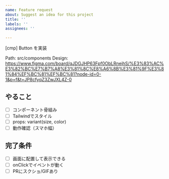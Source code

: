 ```yaml
---
name: Feature request
about: Suggest an idea for this project
title: ''
labels: ''
assignees: ''

---
```


[cmp] Button を実装

Path: src/components
Design: https://www.figma.com/board/qJDGJHP63Fpf0ObLRnejhS/%E3%83%AC%E3%82%BC%E7%B7%A8%E3%81%8C%E8%A6%8B%E3%81%9F%E3%81%84%EF%BC%81%EF%BC%81?node-id=0-1&p=f&t=JP8cfyqZ3ZwJXL4Z-0

## やること
- [ ] コンポーネント骨組み
- [ ] Tailwindでスタイル
- [ ] props: variant(size, color)
- [ ] 動作確認（スマホ幅）

## 完了条件
- [ ] 画面に配置して表示できる
- [ ] onClickでイベントが動く
- [ ] PRにスクショ/GIFあり
